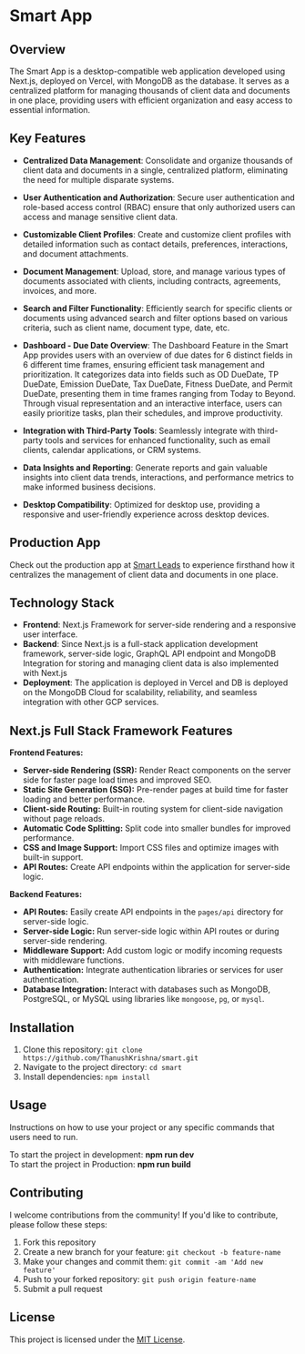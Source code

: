# Smart App

## Overview

The Smart App is a desktop-compatible web application developed using Next.js, deployed on Vercel, with MongoDB as the database. It serves as a centralized platform for managing thousands of client data and documents in one place, providing users with efficient organization and easy access to essential information.

## Key Features

- **Centralized Data Management**: Consolidate and organize thousands of client data and documents in a single, centralized platform, eliminating the need for multiple disparate systems.

- **User Authentication and Authorization**: Secure user authentication and role-based access control (RBAC) ensure that only authorized users can access and manage sensitive client data.

- **Customizable Client Profiles**: Create and customize client profiles with detailed information such as contact details, preferences, interactions, and document attachments.

- **Document Management**: Upload, store, and manage various types of documents associated with clients, including contracts, agreements, invoices, and more.

- **Search and Filter Functionality**: Efficiently search for specific clients or documents using advanced search and filter options based on various criteria, such as client name, document type, date, etc.

- **Dashboard - Due Date Overview**: The Dashboard Feature in the Smart App provides users with an overview of due dates for 6 distinct fields in 6 different time frames, ensuring efficient task management and prioritization. It categorizes data into fields such as OD DueDate, TP DueDate, Emission DueDate, Tax DueDate, Fitness DueDate, and Permit DueDate, presenting them in time frames ranging from Today to Beyond. Through visual representation and an interactive interface, users can easily prioritize tasks, plan their schedules, and improve productivity.

- **Integration with Third-Party Tools**: Seamlessly integrate with third-party tools and services for enhanced functionality, such as email clients, calendar applications, or CRM systems.

- **Data Insights and Reporting**: Generate reports and gain valuable insights into client data trends, interactions, and performance metrics to make informed business decisions.

- **Desktop Compatibility**: Optimized for desktop use, providing a responsive and user-friendly experience across desktop devices.

## Production App

Check out the production app at [Smart Leads](https://www.smartleads.co.in) to experience firsthand how it centralizes the management of client data and documents in one place.

## Technology Stack

- **Frontend**: Next.js Framework for server-side rendering and a responsive user interface.
- **Backend**: Since Next.js is a full-stack application development framework, server-side logic, GraphQL API endpoint and MongoDB Integration for storing and managing client data is also implemented with Next.js
- **Deployment**: The application is deployed in Vercel and DB is deployed on the MongoDB Cloud for scalability, reliability, and seamless integration with other GCP services.

## Next.js Full Stack Framework Features

**Frontend Features:**

- **Server-side Rendering (SSR):** Render React components on the server side for faster page load times and improved SEO.
- **Static Site Generation (SSG):** Pre-render pages at build time for faster loading and better performance.
- **Client-side Routing:** Built-in routing system for client-side navigation without page reloads.
- **Automatic Code Splitting:** Split code into smaller bundles for improved performance.
- **CSS and Image Support:** Import CSS files and optimize images with built-in support.
- **API Routes:** Create API endpoints within the application for server-side logic.

**Backend Features:**

- **API Routes:** Easily create API endpoints in the `pages/api` directory for server-side logic.
- **Server-side Logic:** Run server-side logic within API routes or during server-side rendering.
- **Middleware Support:** Add custom logic or modify incoming requests with middleware functions.
- **Authentication:** Integrate authentication libraries or services for user authentication.
- **Database Integration:** Interact with databases such as MongoDB, PostgreSQL, or MySQL using libraries like `mongoose`, `pg`, or `mysql`.

  
## Installation

1. Clone this repository: `git clone https://github.com/ThanushKrishna/smart.git`
2. Navigate to the project directory: `cd smart`
3. Install dependencies: `npm install`

## Usage

Instructions on how to use your project or any specific commands that users need to run.

To start the project in development: **npm run dev**
<br/>
To start the project in Production: **npm run build**


## Contributing

I welcome contributions from the community! If you'd like to contribute, please follow these steps:
1. Fork this repository
2. Create a new branch for your feature: `git checkout -b feature-name`
3. Make your changes and commit them: `git commit -am 'Add new feature'`
4. Push to your forked repository: `git push origin feature-name`
5. Submit a pull request

## License

This project is licensed under the [MIT License](LICENSE).
